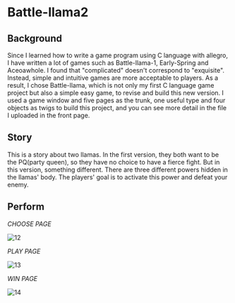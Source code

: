# Battle-llama2

## Background
Since I learned how to write a game program using C language with allegro, I have written a lot of games such as Battle-llama-1, Early-Spring and Aceoawhole. 
I found that "complicated" doesn't correspond to "exquisite". Instead, simple and intuitive games are more acceptable to players. 
As a result, I chose Battle-llama, which is not only my first C language game project but also a simple easy game, to revise and build this new version. 
I used a game window and five pages as the trunk, one useful type and four objects as twigs to build this project, and you can see more detail in the file I uploaded in the front page.

## Story
This is a story about two llamas. 
In the first version, they both want to be the PQ(party queen), so they have no choice to have a fierce fight. 
But in this version, something different. There are three different powers hidden in the llamas' body. 
The players' goal is to activate this power and defeat your enemy.

## Perform

*CHOOSE PAGE*

![12](https://user-images.githubusercontent.com/41135423/45423251-583ceb00-b6c5-11e8-9e55-0d9465a84f45.gif)

*PLAY PAGE*

![13](https://user-images.githubusercontent.com/41135423/45423252-583ceb00-b6c5-11e8-9652-c60751959188.gif)

*WIN PAGE*

![14](https://user-images.githubusercontent.com/41135423/45423253-58d58180-b6c5-11e8-9b04-10fb96234aea.gif)
